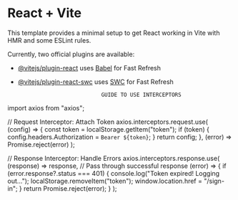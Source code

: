 # React + Vite

This template provides a minimal setup to get React working in Vite with HMR and some ESLint rules.

Currently, two official plugins are available:

- [@vitejs/plugin-react](https://github.com/vitejs/vite-plugin-react/blob/main/packages/plugin-react/README.md) uses [Babel](https://babeljs.io/) for Fast Refresh
- [@vitejs/plugin-react-swc](https://github.com/vitejs/vite-plugin-react-swc) uses [SWC](https://swc.rs/) for Fast Refresh


                                GUIDE TO USE INTERCEPTORS
import axios from "axios";

// Request Interceptor: Attach Token
axios.interceptors.request.use(
  (config) => {
    const token = localStorage.getItem("token");
    if (token) {
      config.headers.Authorization = `Bearer ${token}`;
    }
    return config;
  },
  (error) => Promise.reject(error)
);

// Response Interceptor: Handle Errors
axios.interceptors.response.use(
  (response) => response, // Pass through successful response
  (error) => {
    if (error.response?.status === 401) {
      console.log("Token expired! Logging out...");
      localStorage.removeItem("token");
      window.location.href = "/sign-in";
    }
    return Promise.reject(error);
  }
);
